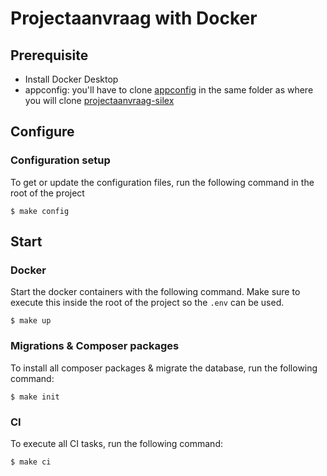 # Projectaanvraag with Docker

## Prerequisite
- Install Docker Desktop
- appconfig: you'll have to clone [appconfig](https://github.com/cultuurnet/appconfig) in the same folder as where you will clone [projectaanvraag-silex](https://github.com/cultuurnet/projectaanvraag-silex)

## Configure

### Configuration setup
To get or update the configuration files, run the following command in the root of the project
```
$ make config
```

## Start

### Docker

Start the docker containers with the following command. Make sure to execute this inside the root of the project so the `.env` can be used.
```
$ make up
```

### Migrations & Composer packages

To install all composer packages & migrate the database, run the following command:
```
$ make init
```

### CI

To execute all CI tasks, run the following command:
```
$ make ci
```
